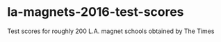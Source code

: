 # la-magnets-2016-test-scores
Test scores for roughly 200 L.A. magnet schools obtained by The Times 
